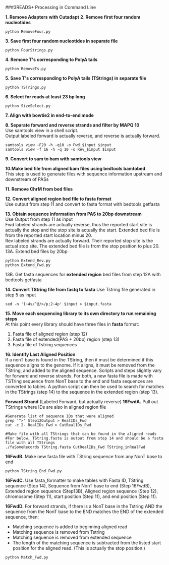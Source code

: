 ###3READS+ Processing in Command Line

**1. Remove Adapters with Cutadapt**
**2. Remove first four random nucleotides**
```
python RemoveFour.py
```
**3. Save first four random nucleotides in separate file**
```
python FourStrings.py
```
**4. Remove T's corresponding to PolyA tails**
```
python RemoveTs.py
```
**5. Save T's corresponding to PolyA tails (TStrings) in separate file**
```
python TSTrings.py
```
**6. Select for reads at least 23 bp long**
```
python SizeSelect.py
```
**7. Align with bowtie2 in end-to-end mode**

**8. Separate forward and reverse strands and filter by MAPQ 10**  
Use samtools view in a shell script.  
Output labeled forward is actually reverse, and reverse is actually forward.
```
samtools view -F20 -h -q10 -o Fwd_$input $input
samtools view -f 16 -h -q 10 -o Rev_$input $input
```
**9. Convert to sam to bam with samtools view**

**10.Make bed file from aligned bam files using bedtools bamtobed**  
This step is used to generate files with sequence information upstream and downstream of PASs

**11. Remove ChrM from bed files**

**12. Convert aligned region bed file to fasta format**  
Use output from step 11 and convert to fasta format with bedtools getfasta

**13. Obtain sequence information from PAS to 20bp downstream**  
Use Output from step 11 as input  
Fwd labeled strands are actually reverse, thus the reported start site is actually the stop and the stop site is actually the start. Extended bed file is from the reported start location minus 20.  
Rev labeled strands are actually forward. Their reported stop site is the actual stop site. The extended bed file is from the stop position to plus 20.  
13A. Extend bed files by 20bp
```
python Extend_Rev.py
python Extend_Fwd.py
```
13B. Get fasta sequences for **extended region** bed files from step 12A with bedtools getfasta

**14. Convert TString file from fastq to fasta**
Use Tstring file generated in step 5 as input
```
sed -n '1~4s/^@/>/p;2~4p' $input > $input.fasta
```

**15. Move each sequencing library to its own directory to run remaining steps**  
At this point every library should have three files in **fasta** format:
1. Fasta file of aligned region (step 12)
2. Fasta file of extended(PAS + 20bp) region (step 13)
3. Fasta file of Tstring sequences

**16. Identify Last Aligned Position**  
If a nonT base is found in the TString, then it must be determined if this sequence aligns to the genome. If it aligns, it must be removed from the TString, and added to the aligned sequence. Scripts and steps slightly vary for forward and reverse strands. For both, a new fasta file is made with TSTring sequence from NonT base to the end and fasta sequences are converted to tables. A python script can then be used to search for matches in the TStrings (step 14) to the sequence in the extended region (step 13). 

**Forward Strand**  (Labeled Forward, but actually reverse)
**16FwdA.** Pull out TStrings where IDs are also in aligned region file
```
#Generate list of sequence IDs that were aligned
grep '^>' Step12Output > RealIDs_Fwd
cut -c 2- RealIDs_Fwd > CutRealIDs_Fwd

#Make file with all TStrings that can be found in the aligned reads
#For below, TString.fasta is output from step 14 and should be a fasta file with all TStrings 
./faSomeRecords TString.fasta CutRealIDs_Fwd TString_inRealFwd
```
**16FwdB.** Make new fasta file with TString sequence from any NonT base to end
```
python TString_End_Fwd.py
```
**16FwdC.** Use fasta_formatter to make tables with Fasta ID, TString sequence (Step 14), Sequence from NonT base to end (Step 16FwdB), Extended region sequence (Step13B), Aligned region sequence (Step 12), chromosome (Step 11), start position (Step 11), and end position (Step 11).

**16FwdD.** For forward strands, if there is a NonT base in the Tstring AND the sequence from the NonT base to the END matches the END of the extended sequence, then:  
- Matching sequence is added to beginning aligned read
- Matching sequence is removed from Tstring
- Matching sequence is removed from extended sequence
- The length of the matching sequence is subtracted from the listed start 
position for the aligned read. (This is actually the stop position.)

```
python Match_Fwd.py
```

